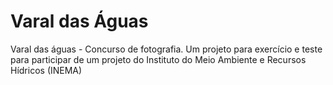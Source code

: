# Varal das Águas
Varal das águas - Concurso de fotografia. Um projeto para exercício e teste para participar de um projeto do Instituto do Meio Ambiente e Recursos Hídricos (INEMA)
